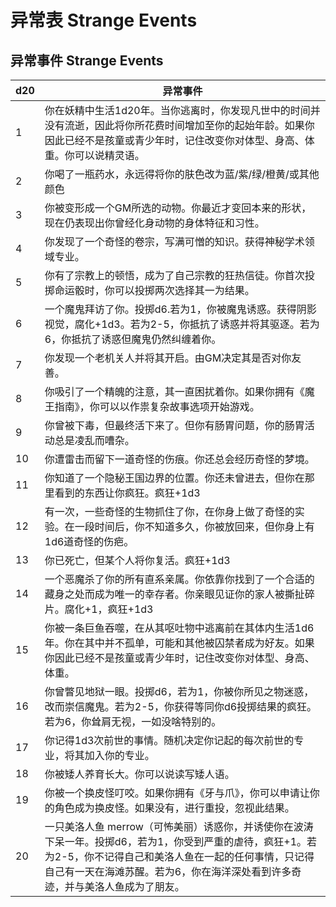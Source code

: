 # 异常表 Strange Events

## 异常事件 Strange Events

<table>
<thead>
<tr class="header">
<th>d20</th>
<th>异常事件</th>
</tr>
</thead>
<tbody>
<tr class="odd">
<td>1</td>
<td>你在妖精中生活1d20年。当你逃离时，你发现凡世中的时间并没有流逝，因此将你所花费时间增加至你的起始年龄。如果你因此已经不是孩童或青少年时，记住改变你对体型、身高、体重。你可以说精灵语。</td>
</tr>
<tr class="even">
<td>2</td>
<td>你喝了一瓶药水，永远得将你的肤色改为蓝/紫/绿/橙黄/或其他颜色</td>
</tr>
<tr class="odd">
<td>3</td>
<td>你被变形成一个GM所选的动物。你最近才变回本来的形状，现在仍表现出你曾经化身动物的身体特征和习性。</td>
</tr>
<tr class="even">
<td>4</td>
<td>你发现了一个奇怪的卷宗，写满可憎的知识。获得神秘学术领域专业。</td>
</tr>
<tr class="odd">
<td>5</td>
<td>你有了宗教上的顿悟，成为了自己宗教的狂热信徒。你首次投掷命运骰时，你可以投掷两次选择其一为结果。</td>
</tr>
<tr class="even">
<td>6</td>
<td>一个魔鬼拜访了你。投掷d6.若为1，你被魔鬼诱惑。获得阴影视觉，腐化+1d3。若为2-5，你抵抗了诱惑并将其驱逐。若为6，你抵抗了诱惑但魔鬼仍然纠缠着你。</td>
</tr>
<tr class="odd">
<td>7</td>
<td>你发现一个老机关人并将其开启。由GM决定其是否对你友善。</td>
</tr>
<tr class="even">
<td>8</td>
<td>你吸引了一个精魄的注意，其一直困扰着你。如果你拥有《魔王指南》，你可以以作祟复杂故事选项开始游戏。</td>
</tr>
<tr class="odd">
<td>9</td>
<td>你曾被下毒，但最终活下来了。但你有肠胃问题，你的肠胃活动总是凌乱而嘈杂。</td>
</tr>
<tr class="even">
<td>10</td>
<td>你遭雷击而留下一道奇怪的伤痕。你还总会经历奇怪的梦境。</td>
</tr>
<tr class="odd">
<td>11</td>
<td>你知道了一个隐秘王国边界的位置。你还未曾进去，但你在那里看到的东西让你疯狂。疯狂+1d3</td>
</tr>
<tr class="even">
<td>12</td>
<td>有一次，一些奇怪的生物抓住了你，在你身上做了奇怪的实验。在一段时间后，你不知道多久，你被放回来，但你身上有1d6道奇怪的伤疤。</td>
</tr>
<tr class="odd">
<td>13</td>
<td>你已死亡，但某个人将你复活。疯狂+1d3</td>
</tr>
<tr class="even">
<td>14</td>
<td>一个恶魔杀了你的所有直系亲属。你依靠你找到了一个合适的藏身之处而成为唯一的幸存者。你亲眼见证你的家人被撕扯碎片。腐化+1，疯狂+1d3</td>
</tr>
<tr class="odd">
<td>15</td>
<td>你被一条巨鱼吞噬，在从其呕吐物中逃离前在其体内生活1d6年。你在其中并不孤单，可能和其他被囚禁者成为好友。如果你因此已经不是孩童或青少年时，记住改变你对体型、身高、体重。</td>
</tr>
<tr class="even">
<td>16</td>
<td>你曾瞥见地狱一眼。投掷d6，若为1，你被你所见之物迷惑，改而崇信魔鬼。若为2-5，你获得等同你d6投掷结果的疯狂。若为6，你耸肩无视，一如没啥特别的。</td>
</tr>
<tr class="odd">
<td>17</td>
<td>你记得1d3次前世的事情。随机决定你记起的每次前世的专业，将其加入你的专业。</td>
</tr>
<tr class="even">
<td>18</td>
<td>你被矮人养育长大。你可以说读写矮人语。</td>
</tr>
<tr class="odd">
<td>19</td>
<td>你被一个换皮怪叮咬。如果你拥有《牙与爪》，你可以申请让你的角色成为换皮怪。如果没有，进行重投，忽视此结果。</td>
</tr>
<tr class="even">
<td>20</td>
<td>一只美洛人鱼
merrow（可怖美丽）诱惑你，并诱使你在波涛下呆一年。投掷d6，若为1，你受到严重的虐待，疯狂+1。若为2-5，你不记得自己和美洛人鱼在一起的任何事情，只记得自己有一天在海滩苏醒。若为6，你在海洋深处看到许多奇迹，并与美洛人鱼成为了朋友。</td>
</tr>
</tbody>
</table>

 
